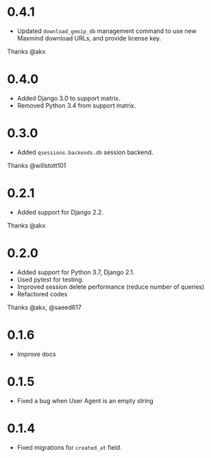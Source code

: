 # 0.4.1

- Updated `download_geoip_db` management command to use new Maxmind download URLs, and provide license key.

Thanks @akx

# 0.4.0

- Added Django 3.0 to support matrix.
- Removed Python 3.4 from support matrix.

# 0.3.0

- Added `qsessions.backends.db` session backend.

Thanks @willstott101

# 0.2.1

- Added support for Django 2.2.

Thanks @akx

# 0.2.0

- Added support for Python 3.7, Django 2.1.
- Used pytest for testing.
- Improved session delete performance (reduce number of queries)
- Refactored codes

Thanks @akx, @saeed617

# 0.1.6

- Improve docs

# 0.1.5

- Fixed a bug when User Agent is an empty string

# 0.1.4

- Fixed migrations for `created_at` field.
